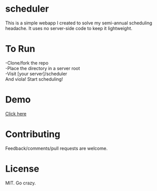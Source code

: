 scheduler
=========

This is a simple webapp I created to solve my semi-annual scheduling headache. It uses no server-side code to keep it lightweight.

To Run
=========

-Clone/fork the repo<br />
-Place the directory in a server root<br />
-Visit [your server]/scheduler<br />
And viola! Start scheduling!

Demo
=========
<a href="http://www.kelseyjyoung.com/scheduler">Click here</a>

Contributing
=========
Feedback/comments/pull requests are welcome.

License
=========
MIT. Go crazy.
